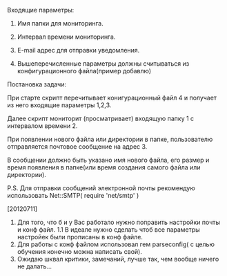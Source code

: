 Входящие параметры:

1. Имя папки для мониторинга.

2. Интервал времени мониторинга.

3. E-mail адрес для отправки уведомления.

4. Вышеперечисленные параметры должны считываться из конфигурационного файла(пример добавлю)

Постановка задачи:

При старте скрипт перечитывает конигурационный файл 4 и получает из него входящие параметры 1,2,3.

Далее скрипт мониторит (просматривает) входящую папку 1 с интервалом времени 2.

При появлении нового файла или директории в папке, пользователю отправляется почтовое сообщение на адрес 3.

В сообщении должно быть указано имя нового файла, его размер и время появления в папке(или время создания самого файла или директории).


P.S.
Для отправки сообщений электронной почты рекомендую использовать Net::SMTP( require 'net/smtp' )

[20120711]
1. Для того, что б и у Вас работало нужно поправить настройки почты и конф файл.
    1.1 В идеале нужно сделать чтоб все параметры настройек были прописаны в конф файле.
2. Для работы с конф файлом использовал гем parseconfig( с целью обучения конечно можна написать свой).
3. Ожидаю шквал критики, замечаний, лучше так, чем вообще ничего не далать...